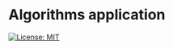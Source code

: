 # Algorithms application

[![License: MIT](https://img.shields.io/badge/License-MIT-red.svg)](https://opensource.org/licenses/MIT)